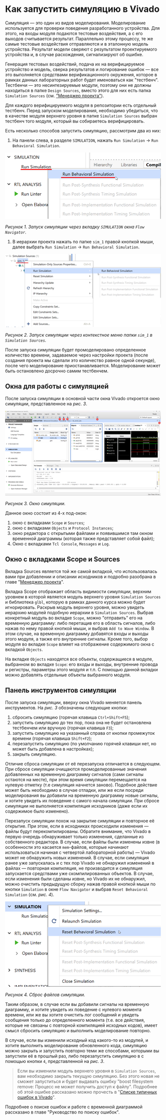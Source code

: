 # Как запустить симуляцию в Vivado

Симуляция — это один из видов моделирования. Моделирование используется для проверки поведения разработанного устройства. Для этого, на входы модуля подаются тестовые воздействия, а с его выходов считывается результат. Параллельно этому процессу, те же самые тестовые воздействия отправляются и в эталонную модель устройства. Результат модели сверяют с результатом проектируемого устройства и, в случае расхождения, сигнализируют об ошибке.

Генерация тестовых воздействий, подача их на верифицируемое устройство и модель, сверка результатов и логирование ошибок — все это выполняется средствами верификационного окружения, которое в рамках данных лабораторных работ будет именоваться как "тестбенч". Тестбенчи — это несинтезируемые модули, поэтому они не должны находиться в папке `Design Sources`, вместо этого для них есть папка `Simulation Sources` (см. ["Менеджер проекта"](03.%20Project%20manager.md)).

Для каждого верифицируемого модуля в репозитории есть отдельный тестбенч. Перед запуском моделирования, необходимо убедиться, что в качестве модуля верхнего уровня в папке `Simulation Sources` выбран тестбенч того модуля, который вы собираетесь верифицировать.

Есть несколько способов запустить симуляцию, рассмотрим два из них:

1. На панели слева, в разделе `SIMULATION`, нажать `Run Simulation` → `Run Behavioral Simulation`.

![../.pic/Vivado%20Basics/04.%20Simulation/fig_01.png](../.pic/Vivado%20Basics/04.%20Simulation/fig_01.png)

_Рисунок 1. Запуск симуляции через вкладку `SIMULATION` окна `Flow Navigator`._

1. В иерархии проекта нажать по папке `sim_1` правой кнопкой мыши, далее выбрать `Run Simulation` → `Run Behavioral Simulation`.

![../.pic/Vivado%20Basics/04.%20Simulation/fig_02.png](../.pic/Vivado%20Basics/04.%20Simulation/fig_02.png)

_Рисунок 2. Запуск симуляции через контекстное меню папки `sim_1` в `Simulation Sources`._

После запуска симуляции будет промоделировано определенное количество времени, задаваемое через настройки проекта (после создания проекта мы сделали это количество равное одной секунде), после чего моделирование приостанавливается. Моделирование может быть остановлено досрочно самим тестбенчем.

## Окна для работы с симуляцией

После запуска симуляции в основной части окна Vivado откроется окно симуляции, представленное на _рис. 3_.

![../.pic/Vivado%20Basics/04.%20Simulation/fig_03.png](../.pic/Vivado%20Basics/04.%20Simulation/fig_03.png)

_Рисунок 3. Окно симуляции._

Данное окно состоит из 4-х под-окон:

1. окно с вкладками `Scope` и `Sources`;
2. окно с вкладками `Objects` и `Protocol Instances`;
3. окно редактора с открытыми файлами и появившимся там окном временной диаграммы (которая также представляет собой файл);
4. Окно c вкладками `Tcl Console`, `Messages` и `Log`.

## Окно с вкладками Scope и Sources

Вкладка Sources является той же самой вкладкой, что использовалась вами при добавлении и описании исходников и подробно разобрана в главе "[Менеджер проекта](./03.%20Project%20manager.md)".

Вкладка Scope отображает область видимости симуляции, верхним уровнем в которой является модуль верхнего уровня `Simulation Sources` и библиотека `glbl`, которую в рамках данного курса можно будет игнорировать. Раскрыв модуль верхнего уровня, можно увидеть иерархию модулей подобную иерархии в `Simulation Sources`. Выбрав конкретный модуль во вкладке `Scope`, можно "отправить" его на временную диаграмму: либо перетащив его в область сигналов, либо нажав по нему правой кнопкой мыши, и выбрав `Add to Wave Window`. В этом случае, на временную диаграмму добавятся входы и выходы этого модуля, а также его внутренние сигналы. Кроме того, выбор модуля во вкладке `Scope` влияет на отображение содержимого окна с вкладкой `Objects`.

На вкладке `Objects` находятся все объекты, содержащиеся в модуле, выбранном во вкладке `Scope`: его входы и выходы, внутренние провода и регистры, параметры этого модуля и т.п. С помощью данной вкладки можно добавлять отдельные объекты выбранного модуля.

## Панель инструментов симуляции

После запуска симуляции, вверху окна Vivado меняется панель инструментов. На _рис. 3_ обозначены следующие кнопки:

1. сбросить симуляцию (горячая клавиша `Ctrl+Shift+F5`);
2. запустить симуляцию до тех пор, пока она не будет остановлена тестбенчем или вручную (горячая клавиша `F3`);
3. запустить симуляцию на указанный справа от кнопки промежуток времени (горячая клавиша `Shift+F2`);
4. перезапустить симуляцию (по умолчанию горячей клавиши нет, но может быть добавлена в настройках);
5. закрыть симуляцию.

Отличие сброса симуляции от её перезапуска отличается в следующем. При сбросе симуляции очищаются промоделированные значения добавленных на временную диаграмму сигналов (сами сигналы остаются на месте), при этом время симуляции перемещается на нулевую отметку (т.е симуляция начнется заново). Подобное действие может быть необходимо в случае отладки, или же если посреди моделирования вы добавили на временную диаграмму новые сигналы, и хотите увидеть их поведение с самого начала симуляции. При сбросе симуляции не выполняется компиляция исходников (даже если их содержимое было изменено).

Перезапуск симуляции похож на закрытие симуляции и повторное её открытие. При этом, если в исходниках происходили изменения — файлы будут перекомпилированы. Обратите внимание, что Vivado в первую очередь обнаруживает только изменения, сделанные из собственного редактора. В случае, если файлы были изменены извне (в особенности это касается `mem`-файлов, которые начинают использоваться начиная с четвертой лабораторной работы) — Vivado может не обнаружить новых изменений. В случае, если симуляция ранее уже запускалась и с тех пор Vivado не обнаружил изменений в файлах — повторная компиляция, не производится и симуляция запускается средствами уже скомпилированных объектов. В случае, если изменения были сделаны извне, но Vivado их не обнаружил, можно очистить предыдущую сборку нажав правой кнопкой мыши по кнопки `Simulation` в окне `Flow Navigator` и выбрав `Reset Behavioral Simulation` (см. _рис. 4_).

![../.pic/Vivado%20Basics/04.%20Simulation/fig_04.png](../.pic/Vivado%20Basics/04.%20Simulation/fig_04.png)

_Рисунок 4. Сброс файлов симуляции._

Таким образом, в случае если вы добавили сигналы на временную диаграмму, и хотите увидеть их поведение с нулевого момента времени, или же вы хотите очистить лог сообщений и увидеть сообщения только до определенного момента (т.е. все действия, которые не связаны с повторной компиляцией исходных кодов), имеет смысл сбросить симуляцию и выполнить моделирование повторно.

В случае, если вы изменили исходный код какого-то из модулей, и хотите выполнить моделирование обновленного кода, симуляцию можно закрыть и запустить повторно теми же способами, которыми вы запустили её в прошлый раз, либо перезапустить симуляцию в с помощью кнопки `4`, представленной на _рис. 3_.

> Если вы изменили модуль верхнего уровня в `Simulation Sources`, вам необходимо закрыть текущую симуляцию. Без этого новая не сможет запуститься и будет выдавать ошибку "boost filesystem remove: Процесс не может получить доступ к файлу". Подробнее об этой ошибке рассказано можно прочесть в "[Списке типичных ошибок в Vivado](../Other/FAQ.md)".

Подробнее о поиске ошибок и работе с временной диаграммой рассказано в главе "Руководство по поиску ошибок".
